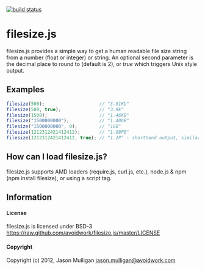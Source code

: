 [![build status](https://secure.travis-ci.org/avoidwork/filesize.js.png)](http://travis-ci.org/avoidwork/filesize.js)
# filesize.js

filesize.js provides a simple way to get a human readable file size string from a number (float or integer) or string.  An optional second parameter is the decimal place to round to (default is 2), or _true_ which triggers Unix style output.

## Examples

``` js
filesize(500);                    // "3.91Kb"
filesize(500, true);              // "3.9k"
filesize(1500);                   // "1.46KB"
filesize("1500000000");           // "1.40GB"
filesize("1500000000", 0);        // "1GB"
filesize(1212312421412412);       // "1.08PB"
filesize(1212312421412412, true); // "1.1P" - shorthand output, similar to *nix "ls -lh"
```

## How can I load filesize.js?

filesize.js supports AMD loaders (require.js, curl.js, etc.), node.js & npm (npm install filesize), or using a script tag.

## Information

#### License

filesize.js is licensed under BSD-3 https://raw.github.com/avoidwork/filesize.js/master/LICENSE

#### Copyright

Copyright (c) 2012, Jason Mulligan <jason.mulligan@avoidwork.com>